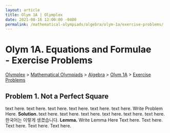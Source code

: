 ```yaml
---
layout: article
title: Olym 1A | Olymplex
date: 2021-08-16 12:00:00 -0400
permalink: /mathematical-olympiads/algebra/olym-1a/exercise-problems/
---
```

<h1>Olym 1A. Equations and Formulae <br> <ssup> - Exercise Problems</ssup></h1>
<p><a href="https://ramaniumx.github.io/phantom-jekyll-theme/">Olymplex</a> > <a href="https://ramaniumx.github.io/phantom-jekyll-theme/mathematical-olympiads/">Mathematical Olympiads</a> > <a href="https://ramaniumx.github.io/phantom-jekyll-theme/mathematical-olympiads/algebra/">Algebra</a> > <a href="https://ramaniumx.github.io/phantom-jekyll-theme/mathematical-olympiads/algebra/olym-1a/">Olym 1A</a> > <a href="https://ramaniumx.github.io/phantom-jekyll-theme/mathematical-olympiads/algebra/olym-1a/exercise-problems/">Exercise Problems</a><p>

<h2>Problem 1. Not a Perfect Square</h2>
text here. text here. text here. text here. text here. text here. 
<bluebox>Write Problem Here. </bluebox>
<b>Solution. </b> text here. text here. text here. text here. text here. text here. 
한국어는 이렇게 생겼습니다. 
<greenbox><b>Lemma.</b> Write Lemma Here </greenbox>
Text here. Text here. Text here. Text here. Text here. 
